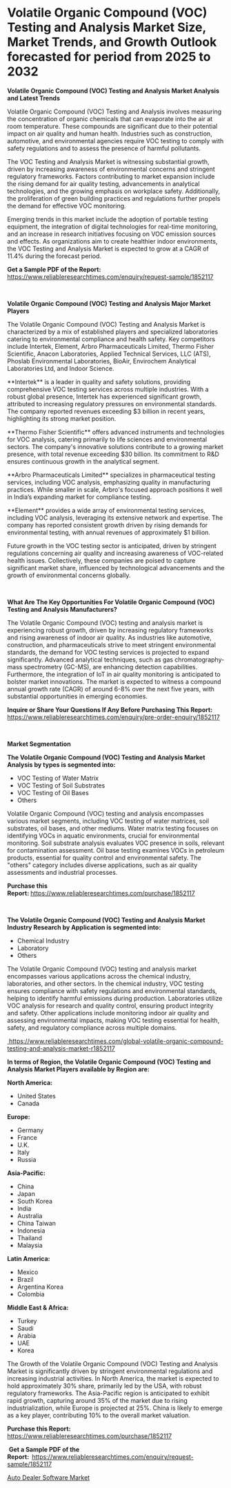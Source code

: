 <p><h1>Volatile Organic Compound (VOC) Testing and Analysis Market Size, Market Trends, and Growth Outlook forecasted for period from 2025 to 2032</h1></p><p><strong>Volatile Organic Compound (VOC) Testing and Analysis Market Analysis and Latest Trends</strong></p>
<p><p>Volatile Organic Compound (VOC) Testing and Analysis involves measuring the concentration of organic chemicals that can evaporate into the air at room temperature. These compounds are significant due to their potential impact on air quality and human health. Industries such as construction, automotive, and environmental agencies require VOC testing to comply with safety regulations and to assess the presence of harmful pollutants.</p><p>The VOC Testing and Analysis Market is witnessing substantial growth, driven by increasing awareness of environmental concerns and stringent regulatory frameworks. Factors contributing to market expansion include the rising demand for air quality testing, advancements in analytical technologies, and the growing emphasis on workplace safety. Additionally, the proliferation of green building practices and regulations further propels the demand for effective VOC monitoring.</p><p>Emerging trends in this market include the adoption of portable testing equipment, the integration of digital technologies for real-time monitoring, and an increase in research initiatives focusing on VOC emission sources and effects. As organizations aim to create healthier indoor environments, the VOC Testing and Analysis Market is expected to grow at a CAGR of 11.4% during the forecast period.</p></p>
<p><strong>Get a Sample PDF of the Report:&nbsp;</strong> <a href="https://www.reliableresearchtimes.com/enquiry/request-sample/1852117?utm_campaign=3297&utm_medium=2&utm_source=Github&utm_content=ia&utm_term=11032025&utm_id=volatile-organic-compound-voc-testing-and-analysis">https://www.reliableresearchtimes.com/enquiry/request-sample/1852117</a></p>
<p>&nbsp;</p>
<p><strong>Volatile Organic Compound (VOC) Testing and Analysis Major Market Players</strong></p>
<p><p>The Volatile Organic Compound (VOC) Testing and Analysis Market is characterized by a mix of established players and specialized laboratories catering to environmental compliance and health safety. Key competitors include Intertek, Element, Arbro Pharmaceuticals Limited, Thermo Fisher Scientific, Anacon Laboratories, Applied Technical Services, LLC (ATS), Phoslab Environmental Laboratories, BioAir, Envirochem Analytical Laboratories Ltd, and Indoor Science.</p><p>**Intertek** is a leader in quality and safety solutions, providing comprehensive VOC testing services across multiple industries. With a robust global presence, Intertek has experienced significant growth, attributed to increasing regulatory pressures on environmental standards. The company reported revenues exceeding $3 billion in recent years, highlighting its strong market position.</p><p>**Thermo Fisher Scientific** offers advanced instruments and technologies for VOC analysis, catering primarily to life sciences and environmental sectors. The company's innovative solutions contribute to a growing market presence, with total revenue exceeding $30 billion. Its commitment to R&D ensures continuous growth in the analytical segment.</p><p>**Arbro Pharmaceuticals Limited** specializes in pharmaceutical testing services, including VOC analysis, emphasizing quality in manufacturing practices. While smaller in scale, Arbro's focused approach positions it well in India’s expanding market for compliance testing.</p><p>**Element** provides a wide array of environmental testing services, including VOC analysis, leveraging its extensive network and expertise. The company has reported consistent growth driven by rising demands for environmental testing, with annual revenues of approximately $1 billion.</p><p>Future growth in the VOC testing sector is anticipated, driven by stringent regulations concerning air quality and increasing awareness of VOC-related health issues. Collectively, these companies are poised to capture significant market share, influenced by technological advancements and the growth of environmental concerns globally.</p></p>
<p>&nbsp;</p>
<p><strong>What Are The Key Opportunities For Volatile Organic Compound (VOC) Testing and Analysis Manufacturers?</strong></p>
<p><p>The Volatile Organic Compound (VOC) testing and analysis market is experiencing robust growth, driven by increasing regulatory frameworks and rising awareness of indoor air quality. As industries like automotive, construction, and pharmaceuticals strive to meet stringent environmental standards, the demand for VOC testing services is projected to expand significantly. Advanced analytical techniques, such as gas chromatography-mass spectrometry (GC-MS), are enhancing detection capabilities. Furthermore, the integration of IoT in air quality monitoring is anticipated to bolster market innovations. The market is expected to witness a compound annual growth rate (CAGR) of around 6-8% over the next five years, with substantial opportunities in emerging economies.</p></p>
<p><strong>Inquire or Share Your Questions If Any Before Purchasing This Report:</strong> <a href="https://www.reliableresearchtimes.com/enquiry/pre-order-enquiry/1852117?utm_campaign=3297&utm_medium=2&utm_source=Github&utm_content=ia&utm_term=11032025&utm_id=volatile-organic-compound-voc-testing-and-analysis">https://www.reliableresearchtimes.com/enquiry/pre-order-enquiry/1852117</a></p>
<p>&nbsp;</p>
<p><strong>Market Segmentation</strong></p>
<p><strong>The Volatile Organic Compound (VOC) Testing and Analysis Market Analysis by types is segmented into:</strong></p>
<p><ul><li>VOC Testing of Water Matrix</li><li>VOC Testing of Soil Substrates</li><li>VOC Testing of Oil Bases</li><li>Others</li></ul></p>
<p><p>Volatile Organic Compound (VOC) testing and analysis encompasses various market segments, including VOC testing of water matrices, soil substrates, oil bases, and other mediums. Water matrix testing focuses on identifying VOCs in aquatic environments, crucial for environmental monitoring. Soil substrate analysis evaluates VOC presence in soils, relevant for contamination assessment. Oil base testing examines VOCs in petroleum products, essential for quality control and environmental safety. The "others" category includes diverse applications, such as air quality assessments and industrial processes.</p></p>
<p><strong>Purchase this Report:&nbsp;</strong><a href="https://www.reliableresearchtimes.com/purchase/1852117?utm_campaign=3297&utm_medium=2&utm_source=Github&utm_content=ia&utm_term=11032025&utm_id=volatile-organic-compound-voc-testing-and-analysis">https://www.reliableresearchtimes.com/purchase/1852117</a></p>
<p>&nbsp;</p>
<p><strong>The Volatile Organic Compound (VOC) Testing and Analysis Market Industry Research by Application is segmented into:</strong></p>
<p><ul><li>Chemical Industry</li><li>Laboratory</li><li>Others</li></ul></p>
<p><p>The Volatile Organic Compound (VOC) testing and analysis market encompasses various applications across the chemical industry, laboratories, and other sectors. In the chemical industry, VOC testing ensures compliance with safety regulations and environmental standards, helping to identify harmful emissions during production. Laboratories utilize VOC analysis for research and quality control, ensuring product integrity and safety. Other applications include monitoring indoor air quality and assessing environmental impacts, making VOC testing essential for health, safety, and regulatory compliance across multiple domains.</p></p>
<p><a href="https://www.reliableresearchtimes.com/global-volatile-organic-compound-testing-and-analysis-market-r1852117?utm_campaign=3297&utm_medium=2&utm_source=Github&utm_content=ia&utm_term=11032025&utm_id=volatile-organic-compound-voc-testing-and-analysis">&nbsp;https://www.reliableresearchtimes.com/global-volatile-organic-compound-testing-and-analysis-market-r1852117</a></p>
<p><strong>In terms of Region, the Volatile Organic Compound (VOC) Testing and Analysis Market Players available by Region are:</strong></p>
<p>
    <p> <strong> North America: </strong>
        <ul>
            <li>United States</li>
            <li>Canada</li>
        </ul>
        </p> 
    <p> <strong> Europe: </strong>
        <ul>
            <li>Germany</li>
            <li>France</li>
            <li>U.K.</li>
            <li>Italy</li>
            <li>Russia</li>
        </ul>
        </p> 
    <p> <strong> Asia-Pacific: </strong>
        <ul>
            <li>China</li>
            <li>Japan</li>
            <li>South Korea</li>
            <li>India</li>
            <li>Australia</li>
            <li>China Taiwan</li>
            <li>Indonesia</li>
            <li>Thailand</li>
            <li>Malaysia</li>
        </ul>
        </p> 
    <p> <strong> Latin America: </strong>
        <ul>
            <li>Mexico</li>
            <li>Brazil</li>
            <li>Argentina Korea</li>
            <li>Colombia</li>
        </ul>
        </p> 
    <p> <strong> Middle East & Africa: </strong>
        <ul>
            <li>Turkey</li>
            <li>Saudi</li>
            <li>Arabia</li>
            <li>UAE</li>
            <li>Korea</li>
        </ul>
    </p>
    </p>
<p><p>The Growth of the Volatile Organic Compound (VOC) Testing and Analysis Market is significantly driven by stringent environmental regulations and increasing industrial activities. In North America, the market is expected to hold approximately 30% share, primarily led by the USA, with robust regulatory frameworks. The Asia-Pacific region is anticipated to exhibit rapid growth, capturing around 35% of the market due to rising industrialization, while Europe is projected at 25%. China is likely to emerge as a key player, contributing 10% to the overall market valuation.</p></p>
<p><strong>Purchase this Report: </strong><a href="https://www.reliableresearchtimes.com/purchase/1852117?utm_campaign=3297&utm_medium=2&utm_source=Github&utm_content=ia&utm_term=11032025&utm_id=volatile-organic-compound-voc-testing-and-analysis">https://www.reliableresearchtimes.com/purchase/1852117</a></p>
<p>&nbsp;<strong>Get a Sample PDF of the Report:&nbsp;&nbsp;</strong><a href="https://www.reliableresearchtimes.com/enquiry/request-sample/1852117?utm_campaign=3297&utm_medium=2&utm_source=Github&utm_content=ia&utm_term=11032025&utm_id=volatile-organic-compound-voc-testing-and-analysis">https://www.reliableresearchtimes.com/enquiry/request-sample/1852117</a></p>
<p><strong></strong></p>
<p><p><a href="https://github.com/celpabembes/Market-Research-Report-List-1/blob/main/auto-dealer-software-market.md?utm_campaign=3297&utm_medium=2&utm_source=Github&utm_content=ia&utm_term=11032025&utm_id=volatile-organic-compound-voc-testing-and-analysis">Auto Dealer Software Market</a></p></p>